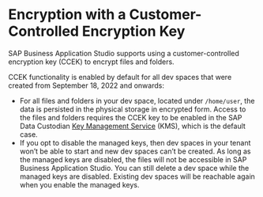 <!-- loio68e6d6f7b8f6436e986214e79cb7bf9c -->

# Encryption with a Customer-Controlled Encryption Key

SAP Business Application Studio supports using a customer-controlled encryption key \(CCEK\) to encrypt files and folders.

CCEK functionality is enabled by default for all dev spaces that were created from September 18, 2022 and onwards:

-   For all files and folders in your dev space, located under `/home/user`, the data is persisted in the physical storage in encrypted form. Access to the files and folders requires the CCEK key to be enabled in the SAP Data Custodian [Key Management Service](https://help.sap.com/docs/sap-data-custodian/help-guide/key-management-service-configuration-guide?version=2305) \(KMS\), which is the default case.
-   If you opt to disable the managed keys, then dev spaces in your tenant won’t be able to start and new dev spaces can’t be created. As long as the managed keys are disabled, the files will not be accessible in SAP Business Application Studio. You can still delete a dev space while the managed keys are disabled. Existing dev spaces will be reachable again when you enable the managed keys.

